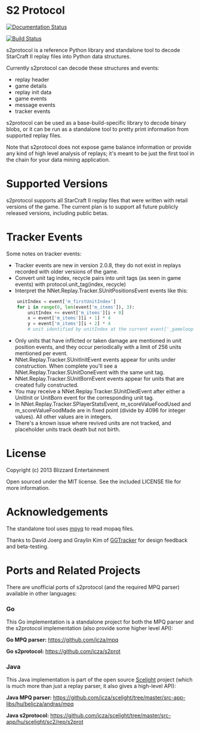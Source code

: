 # S2 Protocol

[![Documentation Status](https://readthedocs.org/projects/s2protocol/badge/?version=latest)](http://s2protocol.readthedocs.io/en/latest/?badge=latest)

[![Build Status](https://travis-ci.org/Blizzard/s2protocol.svg?branch=master)](https://travis-ci.org/Blizzard/s2protocol)

s2protocol is a reference Python library and standalone tool to decode StarCraft II replay files into Python data structures.

Currently s2protocol can decode these structures and events:
* replay header
* game details
* replay init data
* game events
* message events
* tracker events

s2protocol can be used as a base-build-specific library to decode binary blobs, or it can be run as a standalone tool to pretty print information from supported replay files.

Note that s2protocol does not expose game balance information or provide any kind of high level analysis of replays; it's meant
to be just the first tool in the chain for your data mining application.

# Supported Versions

s2protocol supports all StarCraft II replay files that were written with retail versions of the game. The current plan is to support all future publicly released versions, including public betas.

# Tracker Events

Some notes on tracker events:
* Tracker events are new in version 2.0.8, they do not exist in replays recorded with older versions of the game.
* Convert unit tag index, recycle pairs into unit tags (as seen in game events) with protocol.unit_tag(index, recycle)
* Interpret the NNet.Replay.Tracker.SUnitPositionsEvent events like this:

```python
    unitIndex = event['m_firstUnitIndex']
    for i in range(0, len(event['m_items']), 3):
        unitIndex += event['m_items'][i + 0]
        x = event['m_items'][i + 1] * 4
        y = event['m_items'][i + 2] * 4
        # unit identified by unitIndex at the current event['_gameloop'] time is at approximate position (x, y)
```
* Only units that have inflicted or taken damage are mentioned in unit position events, and they occur periodically with a limit of 256 units mentioned per event.
* NNet.Replay.Tracker.SUnitInitEvent events appear for units under construction. When complete you'll see a NNet.Replay.Tracker.SUnitDoneEvent with the same unit tag.
* NNet.Replay.Tracker.SUnitBornEvent events appear for units that are created fully constructed.
* You may receive a NNet.Replay.Tracker.SUnitDiedEvent after either a UnitInit or UnitBorn event for the corresponding unit tag.
* In NNet.Replay.Tracker.SPlayerStatsEvent, m_scoreValueFoodUsed and m_scoreValueFoodMade are in fixed point (divide by 4096 for integer values). All other values are in integers.
* There's a known issue where revived units are not tracked, and placeholder units track death but not birth.

# License

Copyright (c) 2013 Blizzard Entertainment

Open sourced under the MIT license. See the included LICENSE file for more information.

# Acknowledgements

The standalone tool uses [mpyq](https://github.com/eagleflo/mpyq/) to read mopaq files.

Thanks to David Joerg and Graylin Kim of [GGTracker](http://www.ggtracker.com) for design feedback and beta-testing.

# Ports and Related Projects

There are unofficial ports of s2protocol (and the required MPQ parser) available in other languages:

### Go

This Go implementation is a standalone project for both the MPQ parser and the s2protocol implementation (also provide some higher level API):

**Go MPQ parser:** https://github.com/icza/mpq

**Go s2protocol:** https://github.com/icza/s2prot

### Java

This Java implementation is part of the open source [Scelight](https://github.com/icza/scelight) project (which is much more than just a replay parser, it also gives a high-level API):

**Java MPQ parser:** https://github.com/icza/scelight/tree/master/src-app-libs/hu/belicza/andras/mpq

**Java s2protocol:** https://github.com/icza/scelight/tree/master/src-app/hu/scelight/sc2/rep/s2prot

